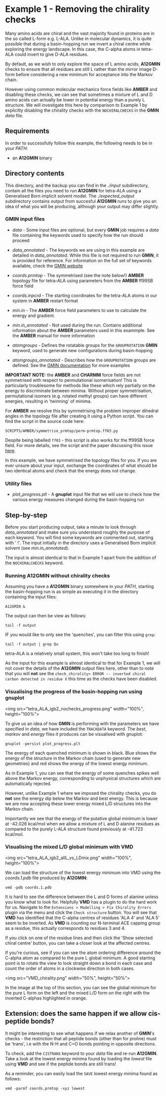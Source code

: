 # Example 1 - Removing the chirality checks

Many amino acids are chiral and the vast majority found in proteins are in the so called L-form e.g. L-ALA. Unlike in molecular dynamics, it is quite possible that during a
basin-hopping run we invert a chiral centre while exploring the energy landscape. In this case, the C-alpha atoms in tetra-ALA could invert to give D-ALA residues. 

By default, as we wish to only explore the space of L amino acids, **A12GMIN** checks to ensure that all residues are still L rather than the mirror image D-form
before considering a new minimum for acceptance into the Markov chain. 

However using common molecular mechanics force fields like **AMBER** and disabling these checks, we can see that sometimes a mixture of L and D amino acids can actually be lower in
potential energy than a purely L structure. We will investigate this here by comparison to Example 1 by explicitly disabling the chirality checks with the `NOCHIRALCHECKS` in the
**GMIN** *data* file.

## Requirements
In order to successfully follow this example, the following needs to be in your *PATH*:
- an **A12GMIN** binary

## Directory contents
This directory, and the backup you can find in the *./input* subdirectory, contain all the files you need to run **A12GMIN** for tetra-ALA
using a Generalised Born implicit solvent model.
The *./expected_output* subdirectory contains output from succesful **A12GMIN** runs to give you an idea of what you will be producing, although your output may differ slightly.

### GMIN input files

- *data* -		Some input files are optional, but every **GMIN** job requires a *data* file containing the keywords used to specify 
			how the run should proceed 
		
- *data_annotated* -	The keywords we are using in this example are detailed in *data_annotated*. While this file is not required to run **GMIN**, it is
			provided for reference. For information on the full set of keywords available, check the [GMIN website](http://www-wales.ch.cam.ac.uk/GMIN)

- *coords.prmtop* -	The symmetrised (see the note below!) **AMBER** topology file for tetra-ALA using parameters from the **AMBER** ff99SB force field

- *coords.inpcrd* -  	The starting coordinates for the tetra-ALA atoms in our system in **AMBER** restart format

- *min.in* -		The **AMBER** force field parameters to use to calculate the energy and gradient. 

- *min.in_annotated* -	Not used during the run. Contains additional information about the **AMBER** parameters used in this exammple. See the **AMBER** manual for more information

- *atomgroups* -	Defines the rotatable groups for the `GROUPROTATION` **GMIN** keyword, used to generate new configurations during basin-hopping

- *atomgroups_annotated* - Describes how the `GROUPROTATION` groups are defined. See the [GMIN documentation](http://www-wales.ch.cam.ac.uk/GMIN) for more examples

**IMPORTANT NOTE:** the **AMBER** and **CHARMM** force fields are not symmetrised with respect to permutational isomerisation! This is particularly troublesome for methods 
like these which rely partially on the energy to discriminate between minima. Without proper symmetrisation, permutational isomers (e.g. rotated methyl groups) can have different 
energies, resulting in 'twinning' of minima. 

For **AMBER** we resolve this by symmetrising the problem improper dihedral angles in the topology file after creating it using a Python script. You can find the script in the 
source code here:

```
SCRIPTS/AMBER/symmetrise_prmtop/perm-prmtop.ff03.py
```

Despite being labelled `ff03` - this script is also works for the ff99SB force field. For more details, see the script and the paper discussing this issue
[here](http://onlinelibrary.wiley.com/doi/10.1002/jcc.21425/abstract).

In this example, we have symmetrised the topology files for you. If you are ever unsure about your input, exchange the coordinates of what should be two identical atoms and
check that the energy does not change.

### Utility files

- *plot_progress.plt* -	A **gnuplot** input file that we will use to check how the various energy measures changed during the basin-hopping run

## Step-by-step

Before you start producing output, take a minute to look through *data_annotated* and make sure you understand roughly the purpose of each keyword. You will find
some keywords are commented out, starting with ' !'. The input initially in the directory uses a Generalised Born implicit solvent (see *min.in_annotated*). 

The input is almost identical to that in Example 1 apart from the addition of the `NOCHIRALCHECKS` keyword.

### Running A12GMIN without chirality checks

Assuming you have a **A12GMIN** binary somewhere in your *PATH*, starting the basin-hopping run is as simple as executing it in the directory containing the input files:
```
A12GMIN &
```

The output can then be view as follows:

```
tail -f output
```

IF you would like to only see the 'quenches', you can filter this using `grep`:

```
tail -f output | grep Qu
```

tetra-ALA is a relatively small system, this won't take too long to finish! 

As the input for this example is almost identical to that for Example 1, we will not cover the details of the **A12GMIN** output files here, other than to note that you will
**not** see the `check_chirality> ERROR -- inverted chiral carbon detected in residue X` this time as the checks have been disabled.

### Visualising the progress of the basin-hopping run using gnuplot
<img src="tetra_ALA_igb2_nochecks_progress.png" width="100%", height="100%">

To give us an idea of how **GMIN** is performing with the parameters we have specified in *data*, we have included the `TRACKDATA` keyword. The *best*, *markov* 
and *energy* files it produces can be visualised with gnuplot:
```
gnuplot -persist plot_progress.plt
```

The energy of each quenched minimum is shown in black. Blue shows the energy of the structure in the Markov chain (used to generate new geometries) and red 
shows the energy of the lowest energy minimum. 

As in Example 1, you can see that the energy of some quenches spikes well above the Markov energy, corresponding to unphysical structures which are automatically rejected.

However, unlike Example 1 where we imposed the chirality checks, you do **not** see the energy dip below the Markov and best energy. This is because we are now accepting these
lower energy mixed L/D structures into the Markov chain. 

Importantly we see that the energy of the putative global minimum is lower at -42.026 kcal/mol when we allow a mixture of L and D alanine residues as compared to the purely
L-ALA structure found previously at -41.723 kcal/mol.

### Visualising the mixed L/D global minimum with **VMD**
<img src="tetra_ALA_igb2_allL_vs_LDmix.png" width="100%", height="100%">

We can load the structure of the lowest energy minimum into VMD using the *coords.1.pdb* file produced by **A12GMIN**:

```
vmd -pdb coords.1.pdb
```

It is hard to see the difference between the L and D forms of alanine unless you know what to look for. Helpfully **VMD** has a plugin to do the hard work for us. Navigate to the
`Extensions > Modelling > Fix Chirality Errors` plugin via the menu and click the `Check structure` button. You will see that **VMD** has identified that the C-alpha centres of 
residues 'ALA 4' and 'ALA 5' seem to be inverted. As **VMD** is counting our N-terminal ACE capping group as a residue, this actually corresponds to residues 3 and 4. 

If you click on one of the residue lines and then click the 'Show selected chiral centre' button, you can take a closer look at the affected centres. 

If you're curious, see if you can see the atom ordering difference around the C-alpha atom as compared to the pure L global minimum. A good starting point is to rotate the view to
look straight down a bond in each case and count the order of atoms in a clockwise direction in both cases. 

<img src="VMD_chirality.png" width="50%", height="50%">

In the image at the top of this section, you can see the global minimum for the pure L form on the left and the mixed L/D form on the right with the inverted C-alphas highlighted
in orange.

## Extension: does the same happen if we allow cis-peptide bonds?

It might be interesting to see what happens if we relax another of **GMIN**'s 
checks - the restriction that all peptide bonds (other than for proline) must be 'trans', i.e with the N-H and C=O bonds pointing in opposite directions.

To check, add the `CISTRANS` keyword to your *data* file and re-run **A12GMIN**. Take a look at the lowest energy minima found by loading the *lowest* file using **VMD** and see
if the peptide bonds are still trans!

As a reminder, you can easily load the `SAVE` lowest energy minima found as follows:

```
vmd -parm7 coords.prmtop -xyz lowest
```
